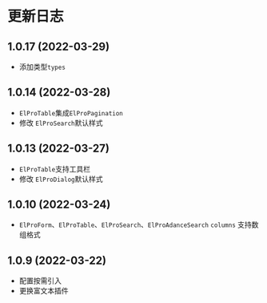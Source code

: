 # 更新日志

## 1.0.17 (2022-03-29)

- 添加类型`types`

## 1.0.14 (2022-03-28)

- `ElProTable`集成`ElProPagination`
- 修改 `ElProSearch`默认样式

## 1.0.13 (2022-03-27)

- `ElProTable`支持工具栏
- 修改 `ElProDialog`默认样式

## 1.0.10 (2022-03-24)

- `ElProForm`、`ElProTable`、`ElProSearch`、`ElProAdanceSearch` `columns` 支持数组格式

## 1.0.9 (2022-03-22)

- 配置按需引入
- 更换富文本插件
